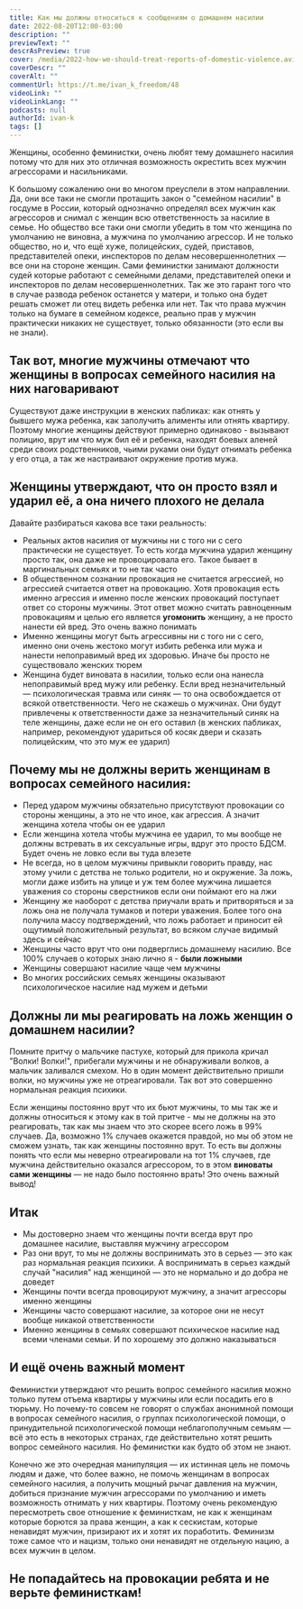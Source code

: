 ```yaml
---
title: Как мы должны относиться к сообщениям о домашнем насилии
date: 2022-08-20T12:00-03:00
description: ""
previewText: ""
descrAsPreview: true
cover: /media/2022-how-we-should-treat-reports-of-domestic-violence.avif
coverDescr: ""
coverAlt: ""
commentUrl: https://t.me/ivan_k_freedom/48
videoLink: ""
videoLinkLang: ""
podcasts: null
authorId: ivan-k
tags: []
---
```


Женщины, особенно феминистки, очень любят тему домашнего насилия потому что для них это отличная возможность окрестить всех мужчин агрессорами и насильниками.

К большому сожалению они во многом преуспели в этом направлении. Да, они все таки не смогли протащить закон о "семейном насилии" в госдуме в России, который однозначно определял всех мужчин как агрессоров и снимал с женщин всю ответственность за насилие в семье. Но общество все таки они смогли убедить в том что женщина по умолчанию не виновна, а мужчина по умолчанию агрессор. И не только общество, но и, что ещё хуже, полицейских, судей, приставов, представителей опеки, инспекторов по делам несовершеннолетних — все они на стороне женщин. Сами феминистки занимают должности судей которые работают с семейными делами, представителей опеки и инспекторов по делам несовершеннолетних. Так же это гарант того что в случае развода ребенок останется у матери, и только она будет решать сможет ли отец видеть ребенка или нет. Так что права мужчин только на бумаге в семейном кодексе, реально прав у мужчин практически никаких не существует, только обязанности (это если вы не знали).

## Так вот, многие мужчины отмечают что женщины в вопросах семейного насилия на них наговаривают

Существуют даже инструкции в женских пабликах: как отнять у бывшего мужа ребенка, как заполучить алименты или отнять квартиру. Поэтому многие женщины действуют примерно одинаково - вызывают полицию, врут им что муж бил её и ребенка, находят боевых аленей среди своих родственников, чьими руками они будут отнимать ребенка у его отца, а так же настраивают окружение против мужа.

## Женщины утверждают, что он просто взял и ударил её, а она ничего плохого не делала

Давайте разбираться какова все таки реальность:

- Реальных актов насилия от мужчины ни с того ни с сего практически не существует. То есть когда мужчина ударил женщину просто так, она даже не провоцировала его. Такое бывает в маргинальных семьях и то не так часто
- В общественном сознании провокация не считается агрессией, но агрессией считается ответ на провокацию. Хотя провокация есть именно агрессия и именно после женских провокаций поступает ответ со стороны мужчины. Этот ответ можно считать равноценным провокациям и целью его является **угомонить** женщину, а не просто нанести ей вред. Это очень важно понимать
- Именно женщины могут быть агрессивны ни с того ни с сего, именно они очень жестоко могут избить ребенка или мужа и нанести непоправимый вред их здоровью. Иначе бы просто не существовало женских тюрем
- Женщина будет виновата в насилии, только если она нанесла непоправимый вред мужу или ребенку. Если вред незначительный — психологическая травма или синяк — то она освобождается от всякой ответственности. Чего не скажешь о мужчинах. Они будут привлечены к ответственности даже за незначительный синяк на теле женщины, даже если не он его оставил (в женских пабликах, например, рекомендуют удариться об косяк двери и сказать полицейским, что это муж ее ударил)

## Почему мы не должны верить женщинам в вопросах семейного насилия:

- Перед ударом мужчины обязательно присутствуют провокации со стороны женщины, а это не что иное, как агрессия. А значит женщина хотела чтобы он ее ударил
- Если женщина хотела чтобы мужчина ее ударил, то мы вообще не должны встревать в их сексуальные игры, вдруг это просто БДСМ. Будет очень не ловко если вы туда влезете
- Не всегда, но в целом мужчины привыкли говорить правду, нас этому учили с детства не только родители, но и окружение. За ложь, могли даже избить на улице и уж тем более мужчина лишается уважения со стороны сверстников если они поймают его на лжи
- Женщину же наоборот с детства приучали врать и притворяться и за ложь она не получала тумаков и потери уважения. Более того она получила массу подтверждений, что ложь работает и приносит ей ощутимый положительный результат, во всяком случае видимый здесь и сейчас
- Женщины часто врут что они подверглись домашнему насилию. Все 100% случаев о которых знаю лично я - **были ложными**
- Женщины совершают насилие чаще чем мужчины
- Во многих российских семьях женщины оказывают психологическое насилие над мужем и детьми

## Должны ли мы реагировать на ложь женщин о домашнем насилии?

Помните притчу о мальчике пастухе, который для прикола кричал "Волки! Волки!", прибегали мужчины и не обнаруживали волков, а мальчик заливался смехом. Но в один момент действительно пришли волки, но мужчины уже не отреагировали. Так вот это совершенно нормальная реакция психики.

Если женщины постоянно врут что их бьют мужчины, то мы так же и должны относиться к этому как в той притче - мы не должны на это реагировать, так как мы знаем что это скорее всего ложь в 99% случаев. Да, возможно 1% случаев окажется правдой, но мы об этом не сможем узнать, так как женщины постоянно врут. То есть вы должны понять что если мы неверно отреагировали на тот 1% случаев, где мужчина действительно оказался агрессором, то в этом **виноваты сами женщины** — не надо было постоянно врать! Это очень важный вывод!

## Итак

- Мы достоверно знаем что женщины почти всегда врут про домашнее насилие, выставляя мужчину агрессором
- Раз они врут, то мы не должны воспринимать это в серьез — это как раз нормальная реакция психики. А воспринимать в серьез каждый случай "насилия" над женщиной — это не нормально и до добра не доведет
- Женщины почти всегда провоцируют мужчину, а значит агрессоры именно женщины
- Женщины часто совершают насилие, за которое они не несут вообще никакой ответственности
- Именно женщины в семьях совершают психическое насилие над всеми членами семьи. И по хорошему это должно наказываться

## И ещё очень важный момент

Феминистки утверждают что решить вопрос семейного насилия можно только путем отъема квартиры у мужчины или если посадить его в тюрьму. Но почему-то совсем не говорят о службах анонимной помощи в вопросах семейного насилия, о группах психологической помощи, о принудительной психологической помощи неблагополучным семьям — всё это есть в некоторых странах, где действительно хотят решить вопрос семейного насилия. Но феминистки как будто об этом не знают.

Конечно же это очередная манипуляция — их истинная цель не помочь людям и даже, что более важно, не помочь женщинам в вопросах семейного насилия, а получить мощный рычаг давления на мужчин, добиться признание мужчин агрессорами по умолчанию и иметь возможность отнимать у них квартиры. Поэтому очень рекомендую пересмотреть свое отношение к феминисткам, не как к женщинам которые борются за права женщин, а как к сескистам, которые ненавидят мужчин, призирают их и хотят их поработить. Феминизм тоже самое что и нацизм, только они ненавидят не отдельную нацию, а всех мужчин в целом.

## Не попадайтесь на провокации ребята и не верьте феминисткам!
